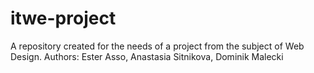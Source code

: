 # itwe-project
A repository created for the needs of a project from the subject of Web Design.
Authors: Ester Asso, Anastasia Sitnikova, Dominik Malecki

